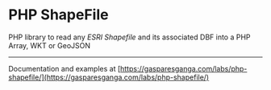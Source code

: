 # PHP ShapeFile

PHP library to read any *ESRI Shapefile* and its associated DBF into a PHP Array, WKT or GeoJSON

---

Documentation and examples at [https://gasparesganga.com/labs/php-shapefile/](https://gasparesganga.com/labs/php-shapefile/)
